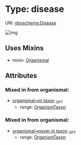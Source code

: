 
# Type: disease




URI: [oboschema:Disease](http://purl.obolibrary.org/oboschema/Disease)


![img](http://yuml.me/diagram/nofunky;dir:TB/class/[Organismal],[OrganismTaxon],[Disease]uses%20-.->[Organismal])

## Uses Mixins

 *  mixin: [Organismal](Organismal.md)

## Attributes


### Mixed in from organismal:

 * [organismal➞in taxon](organismal_in_taxon.md)  <sub>OPT</sub>
    * range: [OrganismTaxon](OrganismTaxon.md)

### Mixed in from organismal:

 * [organismal➞never in taxon](organismal_never_in_taxon.md)  <sub>OPT</sub>
    * range: [OrganismTaxon](OrganismTaxon.md)
